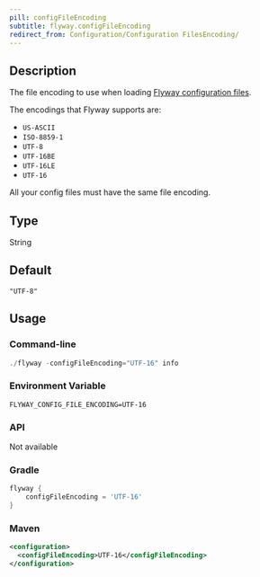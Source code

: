 ```yaml
---
pill: configFileEncoding
subtitle: flyway.configFileEncoding
redirect_from: Configuration/Configuration FilesEncoding/
---
```


## Description

The file encoding to use when loading [Flyway configuration files](https://documentation.red-gate.com/flyway/flyway-concepts/flyway-projects).

The encodings that Flyway supports are:

- `US-ASCII`
- `ISO-8859-1`
- `UTF-8`
- `UTF-16BE`
- `UTF-16LE`
- `UTF-16`

All your config files must have the same file encoding.

## Type

String

## Default

`"UTF-8"`

## Usage

### Command-line

```powershell
./flyway -configFileEncoding="UTF-16" info
```

### Environment Variable

```properties
FLYWAY_CONFIG_FILE_ENCODING=UTF-16
```

### API

Not available

### Gradle

```groovy
flyway {
    configFileEncoding = 'UTF-16'
}
```

### Maven

```xml
<configuration>
  <configFileEncoding>UTF-16</configFileEncoding>
</configuration>
```
